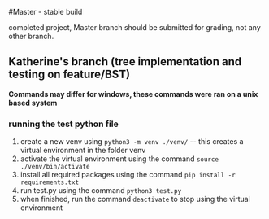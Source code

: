 #Master - stable build

completed project, Master branch should be submitted for grading, not any other branch.

## Katherine's branch (tree implementation and testing on feature/BST)

**Commands may differ for windows, these commands were ran on a unix based system**

### running the test python file

1. create a new venv using `python3 -m venv ./venv/` -- this creates a virtual environment in the folder venv
2. activate the virtual environment using the command `source ./venv/bin/activate`
3. install all required packages using the command `pip install -r requirements.txt`
4. run test.py using the command `python3 test.py`
5. when finished, run the command `deactivate` to stop using the virtual environment
